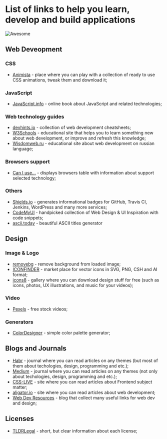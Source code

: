# List of links to help you learn, develop and build applications

![Awesome](https://cdn.rawgit.com/sindresorhus/awesome/d7305f38d29fed78fa85652e3a63e154dd8e8829/media/badge.svg)


## Web Deveopment

### CSS
* [Animista](https://animista.net/) - place where you can play with a collection of ready to use CSS animations, tweak them and download it;

### JavaScript
* [JavaScript.info](https://javascript.info/) - online book about JavaScript and related technologies;

### Web technology guides
* [devhints.io](https://devhints.io/) - collection of web development cheatsheets;
* [W3Schools](https://www.w3schools.com/) - educational site that helps you to learn something new about web development, or improve and refresh this knowledge;
* [Wisdomweb.ru](http://www.wisdomweb.ru/) - educational site about web development on russian language;

### Browsers support
* [Can I use...](https://caniuse.com/) - displays browsers table with information about support selected technology;

### Others
* [Shields.io](https://shields.io/) - generates informational badges for GitHub, Travis CI, Jenkins, WordPress and many more services;
* [CodeMyUI](https://codemyui.com/) - handpicked collection of Web Design & UI Inspiration with code snippets;
* [ascii.today](https://ascii.today/) - beautiful ASCII titles generator


## Design

### Image & Logo
* [removebg](https://www.remove.bg) - remove background from loaded image;
* [ICONFINDER](https://www.iconfinder.com/) - market place for vector icons in SVG, PNG, CSH and AI format;
* [icons8](https://icons8.com/) - gallery where you can download design stuff for free (such as icons, photos, UX illustrations, and music for your videos);

### Video
* [Pexels](https://www.pexels.com/videos/) - free stock videos;

### Generators
* [ColorDesigner](https://colordesigner.io/) - simple color palette generator;

## Blogs and Journals
* [Habr](https://habr.com/) - journal where you can read articles on any themes (but most of them about techologies, design, programming and etc.);
* [Medium](https://medium.com/) - journal where you can read articles on any themes (not only about techologies, design, programming and etc.);
* [CSS-LIVE](https://css-live.ru/) - site where you can read articles about Frontend subject matter;
* [aligator.io](https://alligator.io/) - site where you can read articles about web development;
* [Web Dev Resources](https://webdevresources.info/) - blog that collect many useful links for web dev and design;

## Licenses
* [TLDRLegal](https://tldrlegal.com/) - short, but clear information about each license;
